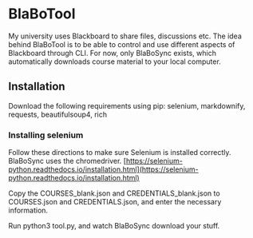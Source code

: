 # BlaBoTool 
My university uses Blackboard to share files, discussions etc.
The idea behind BlaBoTool is to be able to control and use different aspects of Blackboard through CLI.
For now, only BlaBoSync exists, which automatically downloads course material to your local computer.

## Installation
Download the following requirements using pip: selenium, markdownify, requests, beautifulsoup4, rich

### Installing selenium
Follow these directions to make sure Selenium is installed correctly.
BlaBoSync uses the chromedriver.
[https://selenium-python.readthedocs.io/installation.html](https://selenium-python.readthedocs.io/installation.html)

Copy the COURSES_blank.json and CREDENTIALS_blank.json to COURSES.json and CREDENTIALS.json, and enter the necessary information.

Run python3 tool.py, and watch BlaBoSync download your stuff.

